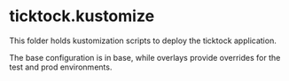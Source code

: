 # ticktock.kustomize
This folder holds kustomization scripts
to deploy the ticktock application.

The base configuration is in base,
while overlays provide overrides for
the test and prod environments.
